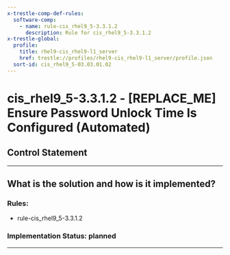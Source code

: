 ```yaml
---
x-trestle-comp-def-rules:
  software-comp:
    - name: rule-cis_rhel9_5-3.3.1.2
      description: Rule for cis_rhel9_5-3.3.1.2
x-trestle-global:
  profile:
    title: rhel9-cis_rhel9-l1_server
    href: trestle://profiles/rhel9-cis_rhel9-l1_server/profile.json
  sort-id: cis_rhel9_5-03.03.01.02
---
```


# cis_rhel9_5-3.3.1.2 - \[REPLACE_ME\] Ensure Password Unlock Time Is Configured (Automated)

## Control Statement

______________________________________________________________________

## What is the solution and how is it implemented?

<!-- For implementation status enter one of: implemented, partial, planned, alternative, not-applicable -->

<!-- Note that the list of rules under ### Rules: is read-only and changes will not be captured after assembly to JSON -->

<!-- Add control implementation description here for control: cis_rhel9_5-3.3.1.2 -->

### Rules:

  - rule-cis_rhel9_5-3.3.1.2

### Implementation Status: planned

______________________________________________________________________
